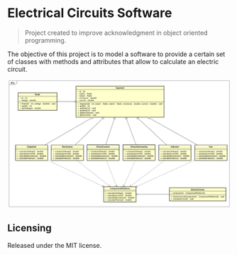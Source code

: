# Electrical Circuits Software
> Project created to improve acknowledgment in object oriented programming.

The objective of this project is to model a software to provide a certain set of classes with methods and attributes that allow to calculate an electric circuit. 

![classes-diagram](./ElectricSystem.png)

## Licensing

Released under the MIT license.
